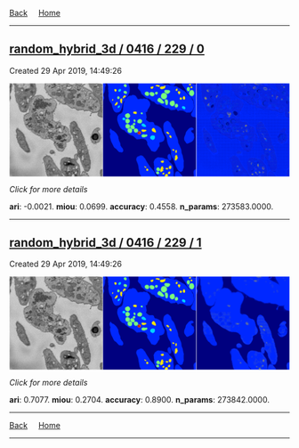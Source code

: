 
[Back](..)&nbsp;&nbsp;&nbsp;&nbsp;&nbsp;[Home](https://leapmanlab.github.io/snapshots)

---

<div class="summary"><a href="0"><h2>random_hybrid_3d / 0416 / 229 / 0</h2></a><p>Created 29 Apr 2019, 14:49:26
</p><a href="0"><img src="0/media/summary.png" align="center"></a><p>
<i>Click for more details</i>
</p></div>

**ari**: -0.0021. **miou**: 0.0699. **accuracy**: 0.4558. **n_params**: 273583.0000. 

---

<div class="summary"><a href="1"><h2>random_hybrid_3d / 0416 / 229 / 1</h2></a><p>Created 29 Apr 2019, 14:49:26
</p><a href="1"><img src="1/media/summary.png" align="center"></a><p>
<i>Click for more details</i>
</p></div>

**ari**: 0.7077. **miou**: 0.2704. **accuracy**: 0.8900. **n_params**: 273842.0000. 

---

[Back](..)&nbsp;&nbsp;&nbsp;&nbsp;&nbsp;[Home](https://leapmanlab.github.io/snapshots)

---